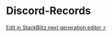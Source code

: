 # Discord-Records

[Edit in StackBlitz next generation editor ⚡️](https://stackblitz.com/~/github.com/BoxterMaiti/Discord-Records)